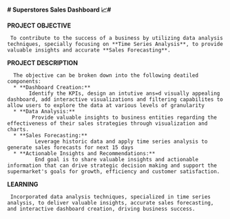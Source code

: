 **# Superstores Sales Dashboard 📈#**

**PROJECT OBJECTIVE**

     To contribute to the success of a business by utilizing data analysis techniques, specially focusing on **Time Series Analysis**, to provide valuable insights and accurate **Sales Forecasting**.

**PROJECT DESCRIPTION**

      The objective can be broken down into the following deatiled components:
      * **Dashboard Creation:**
           Identify the KPIs, design an intutive ans=d visually appealing dashboard, add interactive visualizations and filtering capabilites to allow users to explore the data at various levels of granularity
      * **Data Analysis:**
            Provide valuable insights to business entities regarding the effectiveness of their sales strategies through visualization and charts.
      * **Sales Forecasting:**
             Leverage historic data and apply time series analysis to generate sales forecasts for next 15 days
      * **Actionable Insights and Recommendations:**
             End goal is to share valuable insights and actionable information that can drive strategic decision making and support the supermarket's goals for growth, efficiency and customer satisfaction.

**LEARNING**

     Incorporated data analysis techniques, specialized in time series analysis, to deliver valuable insights, accurate sales forecasting, and interactive dashboard creation, driving business success.

